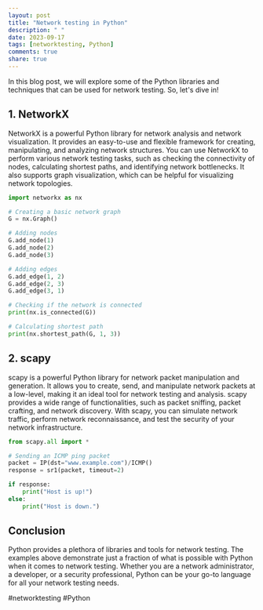 ```yaml
---
layout: post
title: "Network testing in Python"
description: " "
date: 2023-09-17
tags: [networktesting, Python]
comments: true
share: true
---
```


In this blog post, we will explore some of the Python libraries and techniques that can be used for network testing. So, let's dive in!

## 1. NetworkX

NetworkX is a powerful Python library for network analysis and network visualization. It provides an easy-to-use and flexible framework for creating, manipulating, and analyzing network structures. You can use NetworkX to perform various network testing tasks, such as checking the connectivity of nodes, calculating shortest paths, and identifying network bottlenecks. It also supports graph visualization, which can be helpful for visualizing network topologies.

```python
import networkx as nx

# Creating a basic network graph
G = nx.Graph()

# Adding nodes
G.add_node(1)
G.add_node(2)
G.add_node(3)

# Adding edges
G.add_edge(1, 2)
G.add_edge(2, 3)
G.add_edge(3, 1)

# Checking if the network is connected
print(nx.is_connected(G))

# Calculating shortest path
print(nx.shortest_path(G, 1, 3))
```

## 2. scapy

scapy is a powerful Python library for network packet manipulation and generation. It allows you to create, send, and manipulate network packets at a low-level, making it an ideal tool for network testing and analysis. scapy provides a wide range of functionalities, such as packet sniffing, packet crafting, and network discovery. With scapy, you can simulate network traffic, perform network reconnaissance, and test the security of your network infrastructure.

```python
from scapy.all import *

# Sending an ICMP ping packet
packet = IP(dst="www.example.com")/ICMP()
response = sr1(packet, timeout=2)

if response:
    print("Host is up!")
else:
    print("Host is down.")
```

## Conclusion

Python provides a plethora of libraries and tools for network testing. The examples above demonstrate just a fraction of what is possible with Python when it comes to network testing. Whether you are a network administrator, a developer, or a security professional, Python can be your go-to language for all your network testing needs.

#networktesting #Python